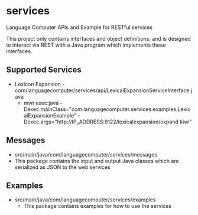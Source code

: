 # services
Language Computer APIs and Example for RESTful services

This project only contains interfaces and object definitions, and is designed to interact via REST with a Java program which implements these interfaces.

## Supported Services
* Lexicon Expansion - com/languagecomputer/services/api/LexicalExpansionServiceInterface.java
  * mvn exec:java -Dexec.mainClass="com.languagecomputer.services.examples.LexicalExpansionExample" -Dexec.args="http://IP_ADDRESS:9122/lexicalexpansion/expand kiwi"

## Messages
* src/main/java/com/languagecomputer/services/messages
* This package contains the input and output Java classes which are serialized as JSON to the web services

## Examples
* src/main/java/com/languagecomputer/services/examples
  * This package contains examples for how to use the services
